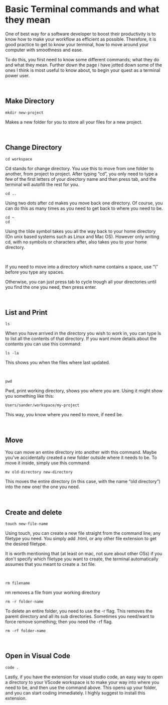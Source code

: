 # Basic Terminal commands and what they mean

One of best way for a software developer to boost their productivity is to know how to make your workflow as efficient as possible. Therefore, it is good practice to get to know your terminal, how to move around your computer with smoothness and ease.

To do this, you first need to know some different commands; what they do and what they mean. Further down the page i have jotted down some of the ones I think is most useful to know about, to begin your quest as a terminal power user.

<br>

## Make Directory

    mkdir new-project

Makes a new folder for you to store all your files for a new project.

<br>

## Change Directory

    cd workspace

Cd stands for change directory. You use this to move from one folder to another, from project to project. After typing “cd”, you only need to type a few of the first letters of your directory name and then press tab, and the terminal will autofill the rest for you.

    cd ..

Using two dots after cd makes you move back one directory. Of course, you can do this as many times as you need to get back to where you need to be.

    cd ~
    cd

Using the tilde symbol takes you all the way back to your home directory (On unix based systems such as Linux and Mac OS). However only writing cd, with no symbols or characters after, also takes you to your home directory.

<br>

If you need to move into a directory which name contains a space, use “\\” before you type any spaces.

Otherwise, you can just press tab to cycle trough all your directories until you find the one you need, then press enter.

<br>

## List and Print

    ls

When you have arrived in the directory you wish to work in, you can type ls to list all the contents of that directory. If you want more details about the contents you can use this command:

    ls -la

This shows you when the files where last updated.

<br>

    pwd

Pwd, print working directory, shows you where you are. Using it might show you something like this:

    Users/sander/workspace/my-project

This way, you know where you need to move, if need be.

<br>

## Move

You can move an entire directory into another with this command. Maybe you've accidentally created a new folder outside where it needs to be. To move it inside, simply use this command:

    mv old-directory new-directory

This moves the entire directory (in this case, with the name “old directory”) into the new one/ the one you need.

<br>

## Create and delete

    touch new-file-name

Using touch, you can create a new file straight from the command line; any filetype you need. You simply add .html, or any other file extension to get the desired filetype.

It is worth mentioning that (at least on mac, not sure about other OSs) if you don't specify which filetype you want to create, the terminal automatically assumes that you meant to create a .txt file.

<br>

    rm filename

rm removes a file from your working directory

    rm -r folder-name

To delete an entire folder, you need to use the -r flag. This removes the parent directory and all its sub directories. Sometimes you need/want to force remove something; then you need the -rf flag.

    rm -rf folder-name

<br>

## Open in Visual Code

    code .

Lastly, if you have the extension for visual studio code, an easy way to open a directory to your VScode workspace is to make your way into where you need to be, and then use the command above. This opens up your folder, and you can start coding immediately.
I highly suggest to install this extension.
